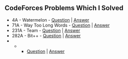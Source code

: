 ## CodeForces Problems Which I Solved
- 4A - Watermelon - [Question](https://codeforces.com/problemset/problem/4/A) | [Answer](https://github.com/TalhaAhmedCho/CodeForces/blob/main/A_Watermelon.c)
- 71A - Way Too Long Words - [Question](https://codeforces.com/problemset/problem/71/A) | [Answer](https://github.com/TalhaAhmedCho/CodeForces/blob/main/A_Way_Too_Long_Words.c)
- 231A - Team - [Question](https://codeforces.com/problemset/problem/231/A) | [Answer](https://github.com/TalhaAhmedCho/CodeForces/blob/main/A_Team.c)
- 282A - Bit++ - [Question](https://codeforces.com/problemset/problem/282/A) | [Answer](https://github.com/TalhaAhmedCho/CodeForces/blob/main/A_Bit.c)
-  -  - [Question]() | [Answer]()
